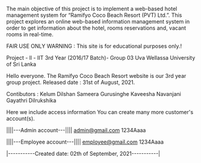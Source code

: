 The main objective of this project is to implement a web-based hotel management system for “Ramifyo Coco Beach Resort (PVT) Ltd.”. This project explores an online web-based information management system in order to get information about the hotel, rooms reservations and, vacant rooms in real-time.

FAIR USE ONLY
WARNING : This site is for educational purposes only.!

Project - ll - IIT 3rd Year (2016/17 Batch)- Group 03 Uva Wellassa University of Sri Lanka

Hello everyone. The Ramifyo Coco Beach Resort website is our 3rd year group project. Released date : 31st of August, 2021.

Contibutors :
Kelum Dilshan
Sameera Gurusinghe
Kaveesha Navanjani
Gayathri Dilrukshika

Here we include access information You can create many more customer's account(s).

||||---Admin account---|||| admin@gmail.com 1234Aaaa

||||---Employee account---|||| employee@gmail.com 1234Aaaa

|-----------Created date: 02th of September, 2021-----------|
